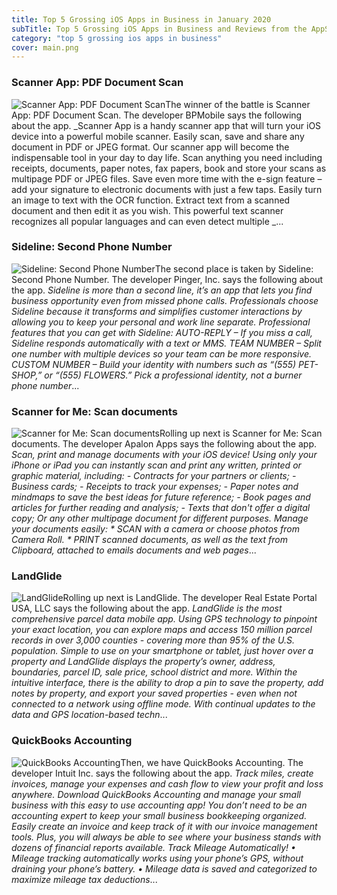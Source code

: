 ```yaml
---
title: Top 5 Grossing iOS Apps in Business in January 2020
subTitle: Top 5 Grossing iOS Apps in Business and Reviews from the AppStore in January 2020.
category: "top 5 grossing ios apps in business"
cover: main.png
---
```


### Scanner App: PDF Document Scan

![Scanner App: PDF Document Scan](https://is4-ssl.mzstatic.com/image/thumb/Purple113/v4/04/94/25/0494259d-c002-416a-278d-5c8a0d4fae27/AppIcon-Free-Scanner-App-0-1x_U007emarketing-0-0-GLES2_U002c0-512MB-sRGB-0-0-0-85-220-0-0-0-7.png/100x100bb.png)The winner of the battle is Scanner App: PDF Document Scan. The developer BPMobile says the following about the app. _Scanner App is a handy scanner app that will turn your iOS device into a powerful mobile scanner. Easily scan, save and share any document in PDF or JPEG format.   Our scanner app will become the indispensable tool in your day to day life. Scan anything you need including receipts, documents, paper notes, fax papers, book and store your scans as multipage PDF or JPEG files.    Save even more time with the e-sign feature – add your signature to electronic documents with just a few taps.  Easily turn an image to text with the OCR function. Extract text from a scanned document and then edit it as you wish. This powerful text scanner recognizes all popular languages and can even detect multiple _...

### Sideline: Second Phone Number

![Sideline: Second Phone Number](https://is1-ssl.mzstatic.com/image/thumb/Purple123/v4/c3/36/2f/c3362f0d-c4b5-be66-363d-93d7356be0b1/AppIcon-SideLine-0-1x_U007emarketing-0-0-GLES2_U002c0-512MB-sRGB-0-0-0-85-220-0-0-0-5.png/100x100bb.png)The second place is taken by Sideline: Second Phone Number. The developer Pinger, Inc. says the following about the app. _Sideline is more than a second line, it’s an app that lets you find business opportunity even from missed phone calls.   Professionals choose Sideline because it transforms and simplifies customer interactions by allowing you to keep your personal and work line separate.   Professional features that you can get with Sideline:   AUTO-REPLY – If you miss a call, Sideline responds automatically with a text or MMS.  TEAM NUMBER – Split one number with multiple devices so your team can be more responsive.  CUSTOM NUMBER – Build your identity with numbers such as “(555) PET-SHOP,” or “(555) FLOWERS.” Pick a professional identity, not a burner phone number_...

### Scanner for Me: Scan documents

![Scanner for Me: Scan documents](https://is4-ssl.mzstatic.com/image/thumb/Purple123/v4/0c/16/40/0c164031-b66c-73c2-ef83-124bbd8e3835/AppIconFree-0-0-1x_U007emarketing-0-0-0-10-0-0-sRGB-0-0-0-GLES2_U002c0-512MB-85-220-0-0.png/100x100bb.png)Rolling up next is Scanner for Me: Scan documents. The developer Apalon Apps says the following about the app. _Scan, print and manage documents with your iOS device!  Using only your iPhone or iPad you can instantly scan and print any written, printed or graphic material, including: - Contracts for your partners or clients; - Business cards; - Receipts to track your expenses; - Paper notes and mindmaps to save the best ideas for future reference; - Book pages and articles for further reading and analysis; - Texts that don't offer a digital copy; Or any other multipage document for different purposes.  Manage your documents easily:  * SCAN with a camera or choose photos from Camera Roll.   * PRINT scanned documents, as well as the text from Clipboard, attached to emails documents and web pages_...

### LandGlide

![LandGlide](https://is3-ssl.mzstatic.com/image/thumb/Purple113/v4/2e/d4/06/2ed406b4-b01d-8e82-b485-2809c4aa3404/LandGlide_App_Icon-0-0-1x_U007emarketing-0-0-0-7-0-0-sRGB-0-0-0-GLES2_U002c0-512MB-85-220-0-0.png/100x100bb.png)Rolling up next is LandGlide. The developer Real Estate Portal USA, LLC says the following about the app. _LandGlide is the most comprehensive parcel data mobile app. Using GPS technology to pinpoint your exact location, you can explore maps and access 150 million parcel records in over 3,000 counties - covering more than 95% of the U.S. population.  Simple to use on your smartphone or tablet, just hover over a property and LandGlide displays the property’s owner, address, boundaries, parcel ID, sale price, school district and more. Within the intuitive interface, there is the ability to drop a pin to save the property, add notes by property, and export your saved properties - even when not connected to a network using offline mode.  With continual updates to the data and GPS location-based techn_...

### QuickBooks Accounting

![QuickBooks Accounting](https://is5-ssl.mzstatic.com/image/thumb/Purple113/v4/6b/19/0c/6b190cf0-3ad8-c412-77a3-26efdae81df0/AppIcon-0-0-1x_U007emarketing-0-0-0-6-0-0-sRGB-0-0-0-GLES2_U002c0-512MB-85-220-0-0.png/100x100bb.png)Then, we have QuickBooks Accounting. The developer Intuit Inc. says the following about the app. _Track miles, create invoices, manage your expenses and cash flow to view your profit and loss anywhere. Download QuickBooks Accounting and manage your small business with this easy to use accounting app!  You don’t need to be an accounting expert to keep your small business bookkeeping organized. Easily create an invoice and keep track of it with our invoice management tools. Plus, you will always be able to see where your business stands with dozens of financial reports available.   Track Mileage Automatically! 	•	Mileage tracking automatically works using your phone’s GPS, without draining your phone’s battery. 	•	Mileage data is saved and categorized to maximize mileage tax deductions_...

